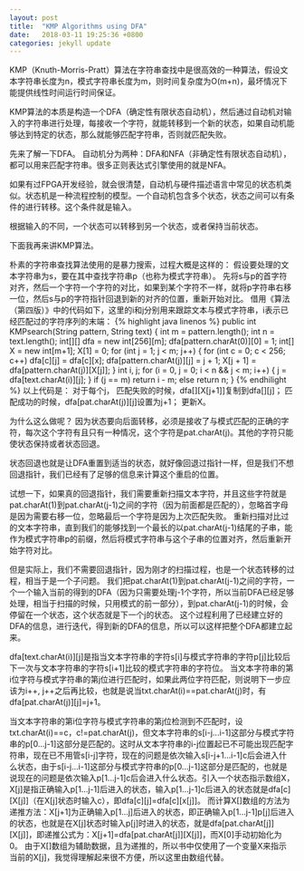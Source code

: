 ```yaml
---
layout: post
title:  "KMP Algorithms using DFA"
date:   2018-03-11 19:25:36 +0800
categories: jekyll update
---
```


KMP（Knuth-Morris-Pratt）算法在字符串查找中是很高效的一种算法，假设文本字符串长度为n，模式字符串长度为m，则时间复杂度为O(m+n)，最坏情况下能提供线性时间运行时间保证。

KMP算法的本质是构造一个DFA（确定性有限状态自动机），然后通过自动机对输入的字符串进行处理，每接收一个字符，就能转移到一个新的状态，如果自动机能够达到特定的状态，那么就能够匹配字符串，否则就匹配失败。

先来了解一下DFA。 
自动机分为两种：DFA和NFA（非确定性有限状态自动机），都可以用来匹配字符串。很多正则表达式引擎使用的就是NFA。

如果有过FPGA开发经验，就会很清楚，自动机与硬件描述语言中常见的状态机类似。状态机是一种流程控制的模型。一个自动机包含多个状态，状态之间可以有条件的进行转移。这个条件就是输入。

根据输入的不同，一个状态可以转移到另一个状态，或者保持当前状态。

下面我再来讲KMP算法。

朴素的字符串查找算法使用的是暴力搜索，过程大概是这样的： 
假设要处理的文本字符串为s，要在其中查找字符串p（也称为模式字符串）。 
先将s与p的首字符对齐，然后一个字符一个字符的对比，如果到某个字符不一样，就将p字符串右移一位，然后s与p的字符指针回退到新的对齐的位置，重新开始对比。 
借用《算法（第四版）》中的代码如下，这里的i和j分别用来跟踪文本与模式字符串，i表示已经匹配过的字符序列的末端：
{% highlight java linenos %}
public int KMPsearch(String pattern, String text) {
    int m = pattern.length();
    int n = text.length();
    int[][] dfa = new int[256][m];
    dfa[pattern.charAt(0)][0] = 1;
    int[] X = new int[m+1];
    X[1] = 0;
    for (int j = 1; j < m; j++) {
        for (int c = 0; c < 256; c++)
            dfa[c][j] = dfa[c][x];
        dfa[pattern.charAt(j)][j] = j + 1;
        X[j + 1] = dfa[pattern.charAt(j)][X[j]];
    }
    int i, j;
    for (i = 0, j = 0; i < n && j < m; i++) {
            j = dfa[text.charAt(i)][j];
    }
    if (j == m) return i - m;
    else return n;
}
{% endhilight %}
以上代码是： 
对于每个j， 
匹配失败的时候，dfa[][X[j+1]]复制到dfa[][j]； 
匹配成功的时候，dfa[pat.charAt(j)][j]设置为j+1； 
更新X。

为什么这么做呢？ 
因为状态要向后面转移，必须是接收了与模式匹配的正确的字符，每次这个字符有且只有一种情况，这个字符是pat.charAt(j)。其他的字符只能使状态保持或者状态回退。

状态回退也就是让DFA重置到适当的状态，就好像回退过指针一样，但是我们不想回退指针，我们已经有了足够的信息来计算这个重启的位置。

试想一下，如果真的回退指针，我们需要重新扫描文本字符，并且这些字符就是pat.charAt(1)到pat.charAt(j-1)之间的字符（因为前面都是匹配的），忽略首字母是因为需要右移一位，忽略最后一个字符是因为上次匹配失败。 
重新扫描对比过的文本字符串，直到我们的能够找到一个最长的以pat.charAt(j-1)结尾的子串，能作为模式字符串p的前缀，然后将模式字符串与这个子串的位置对齐，然后重新开始字符对比。

但是实际上，我们不需要回退指针，因为刚才的扫描过程，也是一个状态转移的过程，相当于是一个子问题。 
我们把pat.charAt(1)到pat.charAt(j-1)之间的字符，一个一个输入当前的得到的DFA（因为只需要处理j-1个字符，所以当前DFA已经足够处理，相当于扫描的时候，只用模式的前一部分），到pat.charAt(j-1)的时候，会停留在一个状态，这个状态就是下一个j的状态。 
这个过程利用了已经建立好的DFA的信息，进行迭代，得到新的DFA的信息，所以可以这样把整个DFA都建立起来。

dfa[text.charAt(i)][j]是指当文本字符串的字符s[i]与模式字符串的字符p[j]比较后下一次与文本字符串的字符s[i+1]比较的模式字符串的字符位。 
当文本字符串的第i位字符与模式字符串的第j位进行匹配时，如果此两位字符匹配，则说明下一步应该为i++, j++之后再比较，也就是说当txt.charAt(i)==pat.charAt(j)时，有dfa[pat.charAt(j)][j]=j+1。 

当文本字符串的第i位字符与模式字符串的第j位检测到不匹配时，设txt.charAt(i)==c，c!=pat.charAt(j)，但文本字符串的s[i-j...i-1]这部分与模式字符串的p[0...j-1]这部分是匹配的。这时从文本字符串的i-j位置起已不可能出现匹配字符串，现在已不用管s[i-j]字符，现在的问题是依次输入s[i-j+1...i-1]c后会进入什么状态，由于s[i-j...i-1]这部分与模式字符串的p[0...j-1]这部分是匹配的，也就是说现在的问题是依次输入p[1...j-1]c后会进入什么状态。引入一个状态指示数组X，X[j]是指正确输入p[1...j-1]后进入的状态，输入p[1...j-1]c后进入的状态就是dfa[c][X[j]]（在X[j]状态时输入c），即dfa[c][j]=dfa[c][x[j]]。 
而计算X[]数组的方法为递推方法：X[j+1]为正确输入p[1...j]后进入的状态，即正确输入p[1...j-1]p[j]后进入的状态，也就是在X[j]状态时输入p[j]时进入的状态，就是dfa[pat.charAt[j]][X[j]]，即递推公式为：X[j+1]=dfa[pat.charAt[j]][X[j]]，而X[0]手动初始化为0。 
由于X[]数组为辅助数据，且为递推的，所以书中仅使用了一个变量X来指示当前的X[j]，我觉得理解起来很不方便，所以这里由数组代替。 
